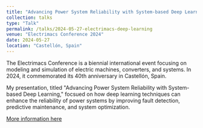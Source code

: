 ```yaml
---
title: "Advancing Power System Reliability with System-based Deep Learning"
collection: talks
type: "Talk"
permalink: /talks/2024-05-27-electrimacs-deep-learning
venue: "Electrimacs Conference 2024"
date: 2024-05-27
location: "Castellón, Spain"
---
```

The Electrimacs Conference is a biennial international event focusing on modeling and simulation of electric machines, converters, and systems. In 2024, it commemorated its 40th anniversary in Castellón, Spain. 

My presentation, titled "Advancing Power System Reliability with System-based Deep Learning," focsued on how deep learning techniques can enhance the reliability of power systems by improving fault detection, predictive maintenance, and system optimization.

[More information here](https://electrimacs2024.uji.es/)
